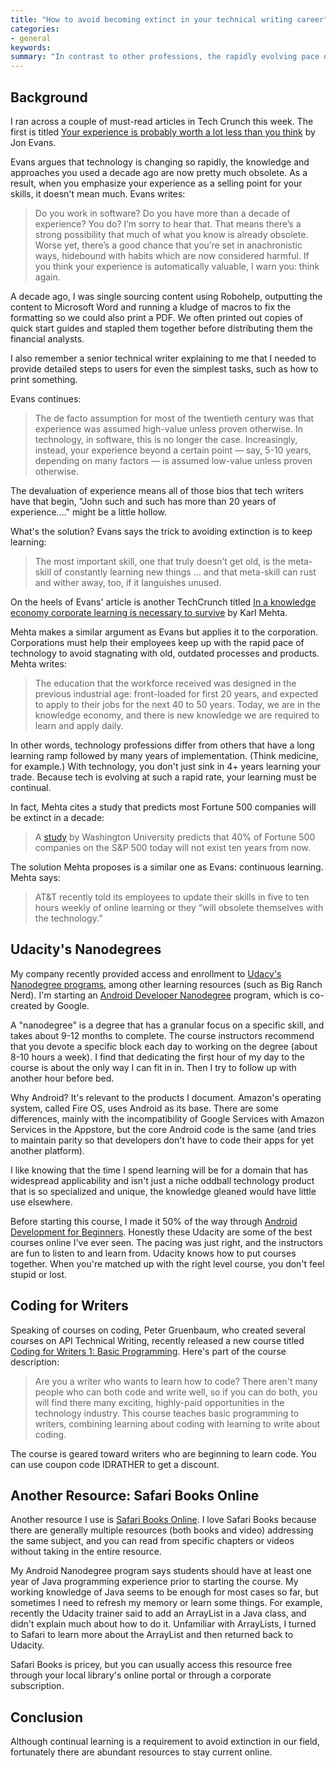 ```yaml
---
title: "How to avoid becoming extinct in your technical writing career"
categories:
- general
keywords: 
summary: "In contrast to other professions, the rapidly evolving pace of technology means that our experience a decade ago is practically obsolete. With new platforms, programming languages, workplace methodologies, and other changes coming on the tech scene every year, IT professionals must implement an approach of continual learning to survive. Some resources for continual learning include Udacity's Nanodegree programs, Safari Books Online, and other online courses."
---
```


## Background 

I ran across a couple of must-read articles in Tech Crunch this week. The first is titled [Your experience is probably worth a lot less than you think](https://techcrunch.com/2016/10/22/your-experience-is-probably-worth-a-lot-less-than-you-think/amp/) by Jon Evans.

Evans argues that technology is changing so rapidly, the knowledge and approaches you used a decade ago are now pretty much obsolete. As a result, when you emphasize your experience as a selling point for your skills, it doesn't mean much. Evans writes:

> Do you work in software? Do you have more than a decade of experience? You do? I’m sorry to hear that. That means there’s a strong possibility that much of what you know is already obsolete. Worse yet, there’s a good chance that you’re set in anachronistic ways, hidebound with habits which are now considered harmful. If you think your experience is automatically valuable, I warn you: think again.

A decade ago, I was single sourcing content using Robohelp, outputting the content to Microsoft Word and running a kludge of macros to fix the formatting so we could also print a PDF. We often printed out copies of quick start guides and stapled them together before distributing them the financial analysts. 

I also remember a senior technical writer explaining to me that I needed to provide detailed steps to users for even the simplest tasks, such as how to print something. 

Evans continues:

> The de facto assumption for most of the twentieth century was that experience was assumed high-value unless proven otherwise. In technology, in software, this is no longer the case. Increasingly, instead, your experience beyond a certain point — say, 5-10 years, depending on many factors — is assumed low-value unless proven otherwise.

The devaluation of experience means all of those bios that tech writers have that begin, "John such and such has more than 20 years of experience...." might be a little hollow. 

What's the solution? Evans says the trick to avoiding extinction is to keep learning:

> The most important skill, one that truly doesn’t get old, is the meta-skill of constantly learning new things … and that meta-skill can rust and wither away, too, if it languishes unused. 

On the heels of Evans' article is another TechCrunch titled [In a knowledge economy corporate learning is necessary to survive](https://techcrunch.com/2016/10/30/in-a-knowledge-economy-corporate-learning-is-necessary-to-survive/) by Karl Mehta.

Mehta makes a similar argument as Evans but applies it to the corporation. Corporations must help their employees keep up with the rapid pace of technology to avoid stagnating with old, outdated processes and products. Mehta writes:

> The education that the workforce received was designed in the previous industrial age: front-loaded for first 20 years, and expected to apply to their jobs for the next 40 to 50 years. Today, we are in the knowledge economy, and there is new knowledge we are required to learn and apply daily.

In other words, technology professions differ from others that have a long learning ramp followed by many years of implementation. (Think medicine, for example.) With technology, you don't just sink in 4+ years learning your trade. Because tech is evolving at such a rapid rate, your learning must be continual.

In fact, Mehta cites a study that predicts most Fortune 500 companies will be extinct in a decade:

> A [study](http://www.cnbc.com/2014/06/04/15-years-to-extinction-sp-500-companies.html) by Washington University predicts that 40% of Fortune 500 companies on the S&P 500 today will not exist ten years from now.

The solution Mehta proposes is a similar one as Evans: continuous learning. Mehta says:

>  AT&T recently told its employees to update their skills in five to ten hours weekly of online learning or they “will obsolete themselves with the technology.”

## Udacity's Nanodegrees

My company recently provided access and enrollment to [Udacy's Nanodegree programs](https://www.udacity.com/courses/all), among other learning resources (such as Big Ranch Nerd). I'm starting an [Android Developer Nanodegree](https://www.udacity.com/course/android-developer-nanodegree-by-google--nd801?v=ad1) program, which is co-created by Google. 

A "nanodegree" is a degree that has a granular focus on a specific skill, and takes about 9-12 months to complete. The course instructors recommend that you devote a specific block each day to working on the degree (about 8-10 hours a week). I find that dedicating the first hour of my day to the course is about the only way I can fit in in. Then I try to follow up with another hour before bed.

Why Android? It's relevant to the products I document. Amazon's operating system, called Fire OS, uses Android as its base. There are some differences, mainly with the incompatibility of Google Services with Amazon Services in the Appstore, but the core Android code is the same (and tries to maintain parity so that developers don't have to code their apps for yet another platform). 

I like knowing that the time I spend learning will be for a domain that has widespread applicability and isn't just a niche oddball technology product that is so specialized and unique, the knowledge gleaned would have little use elsewhere.

Before starting this course, I made it 50% of the way through [Android Development for Beginners](https://classroom.udacity.com/courses/ud837). Honestly these Udacity are some of the best courses online I've ever seen. The pacing was just right, and the instructors are fun to listen to and learn from. Udacity knows how to put courses together. When you're matched up with the right level course, you don't feel stupid or lost.

## Coding for Writers

Speaking of courses on coding, Peter Gruenbaum, who created several courses on API Technical Writing, recently released a new course titled [Coding for Writers 1: Basic Programming](https://www.udemy.com/coding-for-writers-1-basic-programming/?couponCode=IDRATHER). Here's part of the course description: 

> Are you a writer who wants to learn how to code? There aren't many people who can both code and write well, so if you can do both, you will find there many exciting, highly-paid opportunities in the technology industry. This course teaches basic programming to writers, combining learning about coding with learning to write about coding. 

The course is geared toward writers who are beginning to learn code. You can use coupon code IDRATHER to get a discount.

## Another Resource: Safari Books Online

Another resource I use is [Safari Books Online](https://www.safaribooksonline.com/home/). I love Safari Books because there are generally multiple resources (both books and video) addressing the same subject, and you can read from specific chapters or videos without taking in the entire resource.

My Android Nanodegree program says students should have at least one year of Java programming experience prior to starting the course. My working knowledge of Java seems to be enough for most cases so far, but sometimes I need to refresh my memory or learn some things. For example, recently the Udacity trainer said to add an ArrayList in a Java class, and didn't explain much about how to do it. Unfamiliar with ArrayLists, I turned to Safari to learn more about the ArrayList and then returned back to Udacity.

Safari Books is pricey, but you can usually access this resource free through your local library's online portal or through a corporate subscription. 

## Conclusion

Although continual learning is a requirement to avoid extinction in our field, fortunately there are abundant resources to stay current online.